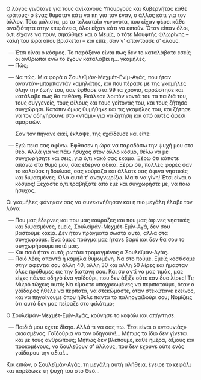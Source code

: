 Ο λόγος γινότανε για τους ανίκανους Υπουργούς και Κυβερνήτας κάθε κράτους· ο ένας θυμόταν κάτι να πη για τον έναν, ο
άλλος κάτι για τον άλλον. Τότε μάλιστα, με τα τελευταία γεγονότα, που είχαν φέρει κάθε αναξιότητα στην επιφάνεια, όλοι
είχαν κάτι να ειπούν. Όταν είπαν όλοι, ό,τι είχανε να πουν, σηκώθηκε και ο Μεμίς, ο τότε Μουφτής Φλωρίνης &ndash; καλή
του ώρα όπου βρίσκεται &ndash; και είπε, σαν ν' απαντούσε σ' όλους.

<ol style="list-style-type: '&mdash; '">
  <li>
    Έτσι είναι ο κόσμος. Το παράξενο είναι πως δεν το καταλάβατε εσείς οι άνθρωποι ενώ το έχουν καταλάβει η... γκαμήλες.
  </li>
  <li>Πώς;</li>
  <li>
    <p>
      Να πώς. Μια φορά ο Σουλεϊμάν-Μεχμέτ-Ενίμ-Αγάς, που ήταν αναντάν-μπαμπαντάν καμηλάτης, και που πέρασε με της
      γκαμήλες όλην την ζωήν του, σαν έφθασε στα 99 τα χρόνια, αρρώστησε και κατάλαβε πως θα πεθάνη. Εκάλεσε λοιπόν
      κοντά του τα παιδιά του, τους συγγενείς, τους φίλους και τους γείτονάς του, και τους ζήτησε συγχώρησι. Κατόπιν
      όμως θυμήθηκε και τις γκαμήλες του, και ζήτησε να τον οδηγήσουνε στο «ντάμι» για να ζητήση και από αυτές άφεσι
      αμαρτιών.
    </p>
    <p>Σαν τον πήγανε εκεί, έκλαψε, της εχάϊδευσε και είπε:</p>
  </li>
  <li>
    Εγώ πεια σας αφίνω. Έφθασεν η ώρα να παραδόσω την ψυχή μου στο θεό. Αλλά για να πάω ήσυχος στον άλλο κόσμο, θέλω να
    με συγχωρήσητε και σεις, για ό,τι κακό σας έκαμα. Ξέρω ότι κάποτε απάνω στο θυμό μου, σας έδερνα άδικα. Ξέρω ότι,
    πολλές φορές σαν το καλούσε η δουλειά, σας κούραζα και άλλοτε σας άφινα νηστικές και διψασμένες. Όλα αυτά τ'
    αναγνωρίζω. Μα τι να γίνη! Έτσι είναι ο κόσμος! Ξεχάστε ό,τι τραβήξατε από εμέ και συγχωρήστε με, να πάω ήσυχος.
  </li>
</ol>

Οι γκαμήλες φάνηκαν σας να συνεκινήθησαν και η πιο μεγάλη έλαβε τον λόγο:

<ol style="list-style-type: '&mdash; '">
  <li>
    Που μας έδερνες και που μας κούραζες και που μας άφινες νηστικές και διψασμένες, εμείς, Σουλεϊμάν-Μεχμέτ-Εμίν-Αγά,
    δεν σου βαστούμε κακία. Δεν ήταν πράγματα σωστά αυτά, αλλά στα συγχωρούμε. Ένα όμως πράγμα μας ήτανε βαρύ και δεν θα
    σου το συγχωρήσουμε ποτέ μας.
  </li>
  <li>Και ποιό ήταν αυτό; ρωτάει τρομαγμένος ο Σουλεϊμάν-Αγάς.</li>
  <li>
    Ποιό λέει; απαντά η καμήλα θυμωμένη. Να στο πούμε. Εμείς κοστίσαμε στην αφεντιά σου άλλη 40, άλλη 30 και άλλη 50
    λίρες και ήμασταν όλες πρόθυμες εις την διαταγή σου. Και συ αντί να μας τιμάς, μας είχες πάντα οδηγό ένα γαϊδούρι,
    που δεν άξιζε ούτε καν δυο λίρες! Τι; Μικρό τώχεις αυτό; Να είμαστε υποχρεωμένες να περιπατούμε, όταν ο γάϊδαρος
    ήθελε να περπατά, να στεκώμαστε, όταν στεκώτανε εκείνος, και να πηγαίνουμε όπου ήθελε πάντα το παληογαϊδούρι σου;
    Νομίζεις ότι αυτό δεν μας πείραζε στο φιλότιμο;
  </li>
</ol>

Ο Σουλεϊμάν-Μεχμέτ-Εμίν-Αγάς, κούνησε το κεφάλι και απήντησε.

<ol style="list-style-type: '&mdash; '">
  <li>
    Παιδιά μου έχετε δίκηο. Αλλά τι να σας πω. Έτσι είναι ο «ντουνιάς» φκιασμένος. Γαϊδούρια να τον οδηγούν!... Μήπως το
    ίδιο δεν γίνεται και με τους ανθρώπους; Μήπως δεν βλέπουμε, κάθε ημέρα, άξιους και προκομένους, να δουλεύουν σ'
    άλλους, που δεν έχουνε ούτε ενός γαϊδάρου την αξία!...
  </li>
</ol>

Και ειπών, ο Σουλεϊμάν-Αγάς, τη μεγάλη αυτή αλήθεια, έγειρε το κεφάλι και παρέδωκε τη ψυχή του στο Θεό...
